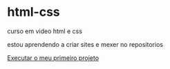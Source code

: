 # html-css
 curso em video html e css

estou aprendendo a criar sites e mexer no repositorios

<a href="https://vitoriafreitasdev.github.io/projeto-android/" target="_blank" rel="external">Executar o meu primeiro projeto</a>
